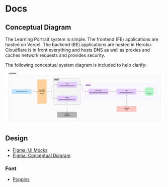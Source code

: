 # Docs

## Conceptual Diagram

The Learning Portrait system is simple. The frontend (FE) applications are hosted on Vercel. The backend (BE) applications are hosted in Heroku. Cloudflare is in front everything and hosts DNS as well as proxies and caches network requests and provides security.

The following conceptual system diagram is included to help clarify:

<img src="./imgs/conceptual-diagram.png" alt="conceptual diagram" />

## Design

-   [Figma: UI Mocks](https://www.figma.com/file/AnL18DKGLfAfbF7G0QdcfU/Learning-Portrait-2.0?type=design&node-id=349-1363&mode=design&t=Yn1e9BAz1DQiTfpr-0)
-   [Figma: Conceptual Diagram](https://www.figma.com/file/g26bS4EMhUXdxU1aOwA6RU/Learning-Portrait---Conceptual-Diagram?type=whiteboard&node-id=1%3A401&t=sZMQoP8VWVYroFJ1-1)

### Font

-   [Poppins](https://fonts.google.com/specimen/Poppins)

